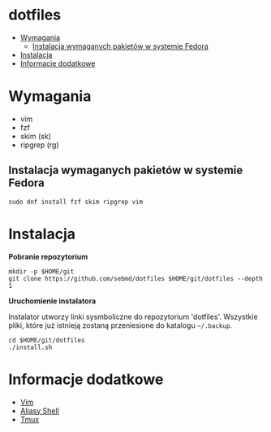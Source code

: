 # dotfiles

<!-- vim-markdown-toc GFM -->

* [Wymagania](#wymagania)
    * [Instalacja wymaganych pakietów w systemie Fedora](#instalacja-wymaganych-pakietów-w-systemie-fedora)
* [Instalacja](#instalacja)
* [Informacje dodatkowe](#informacje-dodatkowe)

<!-- vim-markdown-toc -->

# Wymagania

  - vim
  - fzf
  - skim (sk)
  - ripgrep (rg)

## Instalacja wymaganych pakietów w systemie Fedora

```
sudo dnf install fzf skim ripgrep vim
```

# Instalacja

**Pobranie repozytorium**

```
mkdir -p $HOME/git
git clone https://github.com/sebmd/dotfiles $HOME/git/dotfiles --depth 1
```

**Uruchomienie instalatora**

Instalator utworzy linki sysmboliczne do repozytorium 'dotfiles'.
Wszystkie pliki, które już istnieją zostaną przeniesione do katalogu
`~/.backup`.

```
cd $HOME/git/dotfiles
./install.sh
```

# Informacje dodatkowe

   - [Vim](docs/VIM.md)
   - [Aliasy Shell](docs/ALIASY.md)
   - [Tmux](docs/TMUX.md)
